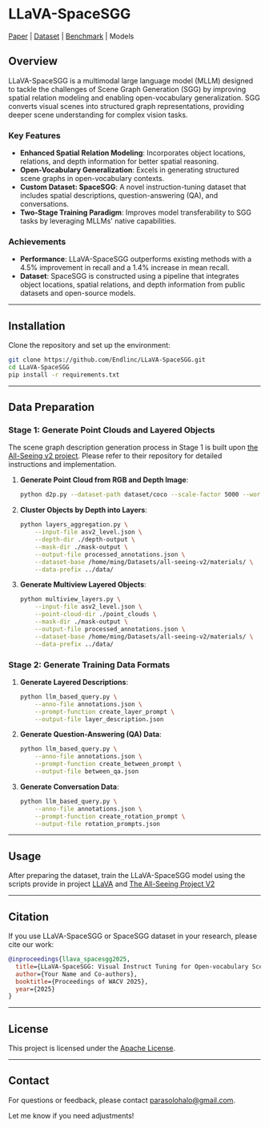 # LLaVA-SpaceSGG
[Paper](https://arxiv.org/abs/2412.06322) | [Dataset](https://huggingface.co/datasets/Endlinc/SpaceSGG) | [Benchmark](https://huggingface.co/datasets/Endlinc/SpaceSGG-Val) | Models

## Overview

LLaVA-SpaceSGG is a multimodal large language model (MLLM) designed to tackle the challenges of Scene Graph Generation (SGG) by improving spatial relation modeling and enabling open-vocabulary generalization. SGG converts visual scenes into structured graph representations, providing deeper scene understanding for complex vision tasks.

### Key Features
- **Enhanced Spatial Relation Modeling**: Incorporates object locations, relations, and depth information for better spatial reasoning.
- **Open-Vocabulary Generalization**: Excels in generating structured scene graphs in open-vocabulary contexts.
- **Custom Dataset: SpaceSGG**: A novel instruction-tuning dataset that includes spatial descriptions, question-answering (QA), and conversations.
- **Two-Stage Training Paradigm**: Improves model transferability to SGG tasks by leveraging MLLMs' native capabilities.

### Achievements
- **Performance**: LLaVA-SpaceSGG outperforms existing methods with a 4.5% improvement in recall and a 1.4% increase in mean recall.
- **Dataset**: SpaceSGG is constructed using a pipeline that integrates object locations, spatial relations, and depth information from public datasets and open-source models.

---

## Installation

Clone the repository and set up the environment:
```bash
git clone https://github.com/Endlinc/LLaVA-SpaceSGG.git
cd LLaVA-SpaceSGG
pip install -r requirements.txt
```

---

## Data Preparation

### Stage 1: Generate Point Clouds and Layered Objects
The scene graph description generation process in Stage 1 is built upon [the All-Seeing v2 project](https://github.com/OpenGVLab/all-seeing/tree/main/all-seeing-v2). Please refer to their repository for detailed instructions and implementation.
1. **Generate Point Cloud from RGB and Depth Image**:
   ```bash
   python d2p.py --dataset-path dataset/coco --scale-factor 5000 --world-coordinates
   ```
2. **Cluster Objects by Depth into Layers**:
   ```bash
   python layers_aggregation.py \
       --input-file asv2_level.json \
       --depth-dir ./depth-output \
       --mask-dir ./mask-output \
       --output-file processed_annotations.json \
       --dataset-base /home/ming/Datasets/all-seeing-v2/materials/ \
       --data-prefix ../data/
   ```
3. **Generate Multiview Layered Objects**:
   ```bash
   python multiview_layers.py \
       --input-file asv2_level.json \
       --point-cloud-dir ./point_clouds \
       --mask-dir ./mask-output \
       --output-file processed_annotations.json \
       --dataset-base /home/ming/Datasets/all-seeing-v2/materials/ \
       --data-prefix ../data/
   ```

### Stage 2: Generate Training Data Formats
1. **Generate Layered Descriptions**:
   ```bash
   python llm_based_query.py \
       --anno-file annotations.json \
       --prompt-function create_layer_prompt \
       --output-file layer_description.json
   ```
2. **Generate Question-Answering (QA) Data**:
   ```bash
   python llm_based_query.py \
       --anno-file annotations.json \
       --prompt-function create_between_prompt \
       --output-file between_qa.json
   ```
3. **Generate Conversation Data**:
   ```bash
   python llm_based_query.py \
       --anno-file annotations.json \
       --prompt-function create_rotation_prompt \
       --output-file rotation_prompts.json
   ```

---

## Usage

After preparing the dataset, train the LLaVA-SpaceSGG model using the scripts provide in project [LLaVA](https://github.com/haotian-liu/LLaVA) and [The All-Seeing Project V2](https://github.com/OpenGVLab/all-seeing/tree/main/all-seeing-v2)

---

## Citation

If you use LLaVA-SpaceSGG or SpaceSGG dataset in your research, please cite our work:
```bibtex
@inproceedings{llava_spacesgg2025,
  title={LLaVA-SpaceSGG: Visual Instruct Tuning for Open-vocabulary Scene Graph Generation with Enhanced Spatial Relations},
  author={Your Name and Co-authors},
  booktitle={Proceedings of WACV 2025},
  year={2025}
}
```

---

## License

This project is licensed under the [Apache License](LICENSE).

---

## Contact

For questions or feedback, please contact [parasolohalo@gmail.com](mailto:parasolohalo@gmail.com).

Let me know if you need adjustments!
